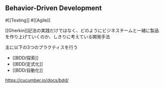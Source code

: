 ## Behavior-Driven Development

#[[Testing]] #[[Agile]]

[[Gherkin]]記法の実践だけではなく、どのようにビジネスチームと一緒に製品を作り上げていくのか、しきりに考えている開発手法

主に以下の3つのプラクティスを行う
- [[BDD/探索]]
- [[BDD/定式化]]
- [[BDD/自動化]]

<https://cucumber.io/docs/bdd/>